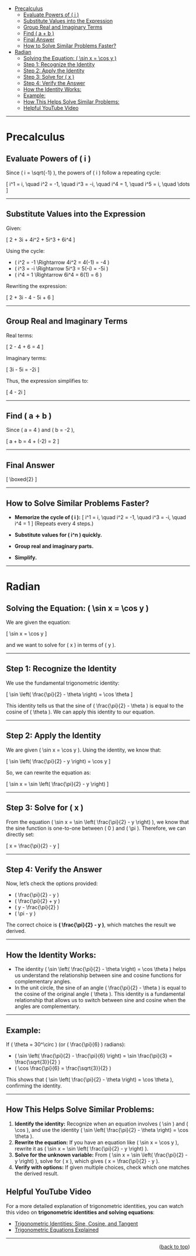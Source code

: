 <a id="readme-top"></a> 

- [Precalculus](#precalculus)
  - [Evaluate Powers of ( i )](#evaluate-powers-of--i-)
  - [Substitute Values into the Expression](#substitute-values-into-the-expression)
  - [Group Real and Imaginary Terms](#group-real-and-imaginary-terms)
  - [Find ( a + b )](#find--a--b-)
  - [Final Answer](#final-answer)
  - [How to Solve Similar Problems Faster?](#how-to-solve-similar-problems-faster)
- [Radian](#radian)
  - [Solving the Equation: ( \\sin x = \\cos y )](#solving-the-equation--sin-x--cos-y-)
  - [Step 1: Recognize the Identity](#step-1-recognize-the-identity)
  - [Step 2: Apply the Identity](#step-2-apply-the-identity)
  - [Step 3: Solve for ( x )](#step-3-solve-for--x-)
  - [Step 4: Verify the Answer](#step-4-verify-the-answer)
  - [How the Identity Works:](#how-the-identity-works)
  - [Example:](#example)
  - [How This Helps Solve Similar Problems:](#how-this-helps-solve-similar-problems)
  - [Helpful YouTube Video](#helpful-youtube-video)

---
# Precalculus

## Evaluate Powers of \( i \)
Since \( i = \sqrt{-1} \), the powers of \( i \) follow a repeating cycle:

\[
i^1 = i, \quad i^2 = -1, \quad i^3 = -i, \quad i^4 = 1, \quad i^5 = i, \quad \dots
\]

---

## Substitute Values into the Expression
Given:

\[
2 + 3i + 4i^2 + 5i^3 + 6i^4
\]

Using the cycle:

- \( i^2 = -1 \Rightarrow 4i^2 = 4(-1) = -4 \)
- \( i^3 = -i \Rightarrow 5i^3 = 5(-i) = -5i \)
- \( i^4 = 1 \Rightarrow 6i^4 = 6(1) = 6 \)

Rewriting the expression:

\[
2 + 3i - 4 - 5i + 6
\]

---

## Group Real and Imaginary Terms
Real terms:

\[
2 - 4 + 6 = 4
\]

Imaginary terms:

\[
3i - 5i = -2i
\]

Thus, the expression simplifies to:

\[
4 - 2i
\]

---

## Find \( a + b \)
Since \( a = 4 \) and \( b = -2 \),

\[
a + b = 4 + (-2) = 2
\]

---

## Final Answer
\[
\boxed{2}
\]


---

## How to Solve Similar Problems Faster?
- **Memorize the cycle of \( i \):**
  \[
  i^1 = i, \quad i^2 = -1, \quad i^3 = -i, \quad i^4 = 1
  \]
  (Repeats every 4 steps.)

- **Substitute values for \( i^n \) quickly.**

- **Group real and imaginary parts.**

- **Simplify.**

---

# Radian

## Solving the Equation: \( \sin x = \cos y \)

We are given the equation:

\[
\sin x = \cos y
\]

and we want to solve for \( x \) in terms of \( y \).

---

## Step 1: Recognize the Identity

We use the fundamental trigonometric identity:

\[
\sin \left( \frac{\pi}{2} - \theta \right) = \cos \theta
\]

This identity tells us that the sine of \( \frac{\pi}{2} - \theta \) is equal to the cosine of \( \theta \). We can apply this identity to our equation.

---

## Step 2: Apply the Identity

We are given \( \sin x = \cos y \). Using the identity, we know that:

\[
\sin \left( \frac{\pi}{2} - y \right) = \cos y
\]

So, we can rewrite the equation as:

\[
\sin x = \sin \left( \frac{\pi}{2} - y \right)
\]

---

## Step 3: Solve for \( x \)

From the equation \( \sin x = \sin \left( \frac{\pi}{2} - y \right) \), we know that the sine function is one-to-one between \( 0 \) and \( \pi \). Therefore, we can directly set:

\[
x = \frac{\pi}{2} - y
\]

---

## Step 4: Verify the Answer

Now, let’s check the options provided:

- \( \frac{\pi}{2} - y \)
- \( \frac{\pi}{2} + y \)
- \( y - \frac{\pi}{2} \)
- \( \pi - y \)

The correct choice is **\( \frac{\pi}{2} - y \)**, which matches the result we derived.

---

## How the Identity Works:

- The identity \( \sin \left( \frac{\pi}{2} - \theta \right) = \cos \theta \) helps us understand the relationship between sine and cosine functions for complementary angles. 
- In the unit circle, the sine of an angle \( \frac{\pi}{2} - \theta \) is equal to the cosine of the original angle \( \theta \). This identity is a fundamental relationship that allows us to switch between sine and cosine when the angles are complementary.
  
---

## Example:

If \( \theta = 30^\circ \) (or \( \frac{\pi}{6} \) radians):

- \( \sin \left( \frac{\pi}{2} - \frac{\pi}{6} \right) = \sin \frac{\pi}{3} = \frac{\sqrt{3}}{2} \)
- \( \cos \frac{\pi}{6} = \frac{\sqrt{3}}{2} \)

This shows that \( \sin \left( \frac{\pi}{2} - \theta \right) = \cos \theta \), confirming the identity.

---

## How This Helps Solve Similar Problems:

1. **Identify the identity:** Recognize when an equation involves \( \sin \) and \( \cos \), and use the identity \( \sin \left( \frac{\pi}{2} - \theta \right) = \cos \theta \).
2. **Rewrite the equation:** If you have an equation like \( \sin x = \cos y \), rewrite it as \( \sin x = \sin \left( \frac{\pi}{2} - y \right) \).
3. **Solve for the unknown variable:** From \( \sin x = \sin \left( \frac{\pi}{2} - y \right) \), solve for \( x \), which gives \( x = \frac{\pi}{2} - y \).
4. **Verify with options:** If given multiple choices, check which one matches the derived result.
## Helpful YouTube Video

For a more detailed explanation of trigonometric identities, you can watch this video on **trigonometric identities and solving equations**:

- [Trigonometric Identities: Sine, Cosine, and Tangent](https://www.youtube.com/watch?v=PUB0TaZ7bhA)
- [Trigonometric Equations Explained](https://www.youtube.com/watch?v=m1OitPmkydY)


---



<p align="right">(<a href="#readme-top">back to top</a>)</p>


<br /><br /><br />